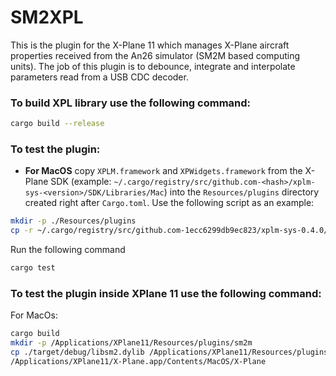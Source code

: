 # SM2XPL
This is the plugin for the X-Plane 11 which manages X-Plane aircraft properties received from the An26 simulator (SM2M based computing units). The job of this plugin is to debounce, integrate and interpolate parameters read from a USB CDC decoder.

### To build XPL library use the following command:

```bash
cargo build --release
```

### To test the plugin:
- **For MacOS** copy `XPLM.framework` and `XPWidgets.framework` from the X-Plane SDK (example: `~/.cargo/registry/src/github.com-<hash>/xplm-sys-<version>/SDK/Libraries/Mac`) into the `Resources/plugins` directory created right after `Cargo.toml`. Use the following script as an example:
```bash
mkdir -p ./Resources/plugins
cp -r ~/.cargo/registry/src/github.com-1ecc6299db9ec823/xplm-sys-0.4.0/SDK/Libraries/Mac/* ./Resources/plugins
```

Run the following command
```bash
cargo test
```

### To test the plugin inside XPlane 11 use the following command:
For MacOs:
```bash
cargo build
mkdir -p /Applications/XPlane11/Resources/plugins/sm2m
cp ./target/debug/libsm2.dylib /Applications/XPlane11/Resources/plugins/sm2m/mac.xpl
/Applications/XPlane11/X-Plane.app/Contents/MacOS/X-Plane
```